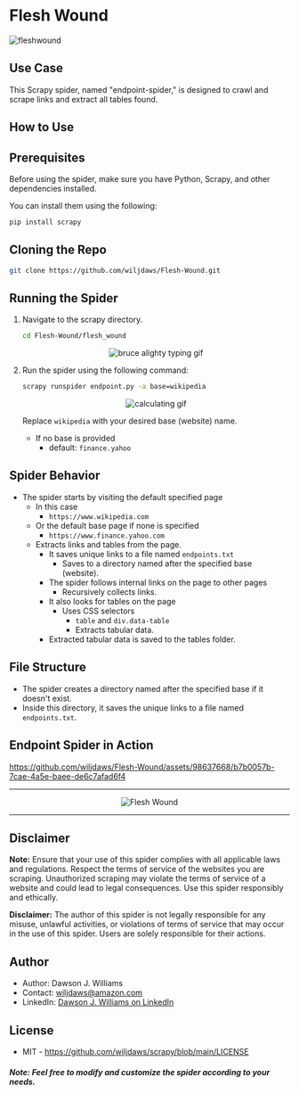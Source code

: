 # Flesh Wound

![fleshwound](https://github.com/wiljdaws/Flesh-Wound/assets/98637668/73aa2571-c56f-49a6-b692-17011daa9826)

## Use Case
This Scrapy spider, named "endpoint-spider," is designed to crawl and scrape links and extract all tables found.

## How to Use

## Prerequisites

Before using the spider, make sure you have Python, Scrapy, and other dependencies installed.

You can install them using the following:

```bash
pip install scrapy
```

## Cloning the Repo

```bash
git clone https://github.com/wiljdaws/Flesh-Wound.git
```

## Running the Spider

1. Navigate to the scrapy directory.

   ```bash
   cd Flesh-Wound/flesh_wound
   ```
   <div align="center">
     <img src="https://media4.giphy.com/media/fQZX2aoRC1Tqw/giphy.gif?cid=ecf05e47jgva86pyiiyllph7g0li5ey6gjqtdqxnzj103crn&ep=v1_gifs_search&rid=giphy.gif&ct=g" alt="bruce alighty typing gif">
   </div>


2. Run the spider using the following command:

   ```bash
   scrapy runspider endpoint.py -a base=wikipedia
   ```
   <div align="center">
      <img src="https://media0.giphy.com/media/3owzW5c1tPq63MPmWk/giphy.gif?cid=ecf05e47k7ubd0lvev4naa1rpubar1ory073zotrubsgoudl&ep=v1_gifs_search&rid=giphy.gif&ct=g" alt="calculating gif">
   </div>

   Replace `wikipedia` with your desired base (website) name.
   - If no base is provided
      - default: `finance.yahoo`

## Spider Behavior

- The spider starts by visiting the default specified page
   - In this case
      - `https://www.wikipedia.com`
   - Or the default base page if none is specified
      - `https://www.finance.yahoo.com`
   - Extracts links and tables from the page.
      - It saves unique links to a file named `endpoints.txt`
         - Saves to a directory named after the specified base (website).
      - The spider follows internal links on the page to other pages
         - Recursively collects links.
      - It also looks for tables on the page
         - Uses CSS selectors
            - `table` and `div.data-table`
            - Extracts tabular data.
      - Extracted tabular data is saved to the tables folder.

## File Structure

- The spider creates a directory named after the specified base if it doesn't exist.
- Inside this directory, it saves the unique links to a file named `endpoints.txt`.

## Endpoint Spider in Action


https://github.com/wiljdaws/Flesh-Wound/assets/98637668/b7b0057b-7cae-4a5e-baee-de6c7afad6f4

---

<div align="center">
  <img src="https://media.tenor.com/Rp5tG0HHS74AAAAC/monty-python-ive-had-worse.gif" alt="Flesh Wound">
</div>

---

## Disclaimer

**Note:** Ensure that your use of this spider complies with all applicable laws and regulations. Respect the terms of service of the websites you are scraping. Unauthorized scraping may violate the terms of service of a website and could lead to legal consequences. Use this spider responsibly and ethically.

**Disclaimer:** The author of this spider is not legally responsible for any misuse, unlawful activities, or violations of terms of service that may occur in the use of this spider. Users are solely responsible for their actions.


## Author

- Author: Dawson J. Williams
- Contact: wiljdaws@amazon.com
- LinkedIn: [Dawson J. Williams on LinkedIn](https://www.linkedin.com/in/djwsoftdev/)

## License
- MIT - https://github.com/wiljdaws/scrapy/blob/main/LICENSE

##### Note: *Feel free to modify and customize the spider according to your needs.*
